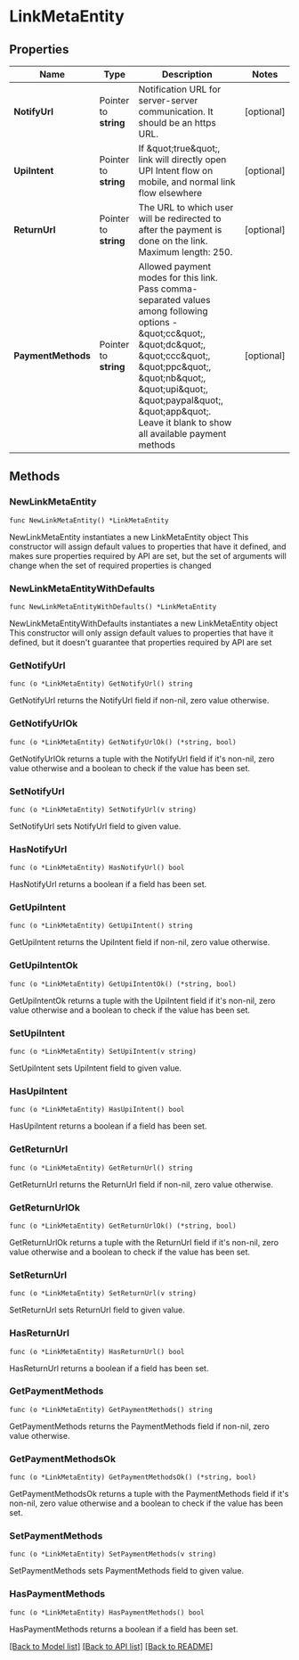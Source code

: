 # LinkMetaEntity

## Properties

Name | Type | Description | Notes
------------ | ------------- | ------------- | -------------
**NotifyUrl** | Pointer to **string** | Notification URL for server-server communication. It should be an https URL. | [optional] 
**UpiIntent** | Pointer to **string** | If \&quot;true\&quot;, link will directly open UPI Intent flow on mobile, and normal link flow elsewhere | [optional] 
**ReturnUrl** | Pointer to **string** | The URL to which user will be redirected to after the payment is done on the link. Maximum length: 250. | [optional] 
**PaymentMethods** | Pointer to **string** | Allowed payment modes for this link. Pass comma-separated values among following options - \&quot;cc\&quot;, \&quot;dc\&quot;, \&quot;ccc\&quot;, \&quot;ppc\&quot;, \&quot;nb\&quot;, \&quot;upi\&quot;, \&quot;paypal\&quot;, \&quot;app\&quot;. Leave it blank to show all available payment methods | [optional] 

## Methods

### NewLinkMetaEntity

`func NewLinkMetaEntity() *LinkMetaEntity`

NewLinkMetaEntity instantiates a new LinkMetaEntity object
This constructor will assign default values to properties that have it defined,
and makes sure properties required by API are set, but the set of arguments
will change when the set of required properties is changed

### NewLinkMetaEntityWithDefaults

`func NewLinkMetaEntityWithDefaults() *LinkMetaEntity`

NewLinkMetaEntityWithDefaults instantiates a new LinkMetaEntity object
This constructor will only assign default values to properties that have it defined,
but it doesn't guarantee that properties required by API are set

### GetNotifyUrl

`func (o *LinkMetaEntity) GetNotifyUrl() string`

GetNotifyUrl returns the NotifyUrl field if non-nil, zero value otherwise.

### GetNotifyUrlOk

`func (o *LinkMetaEntity) GetNotifyUrlOk() (*string, bool)`

GetNotifyUrlOk returns a tuple with the NotifyUrl field if it's non-nil, zero value otherwise
and a boolean to check if the value has been set.

### SetNotifyUrl

`func (o *LinkMetaEntity) SetNotifyUrl(v string)`

SetNotifyUrl sets NotifyUrl field to given value.

### HasNotifyUrl

`func (o *LinkMetaEntity) HasNotifyUrl() bool`

HasNotifyUrl returns a boolean if a field has been set.

### GetUpiIntent

`func (o *LinkMetaEntity) GetUpiIntent() string`

GetUpiIntent returns the UpiIntent field if non-nil, zero value otherwise.

### GetUpiIntentOk

`func (o *LinkMetaEntity) GetUpiIntentOk() (*string, bool)`

GetUpiIntentOk returns a tuple with the UpiIntent field if it's non-nil, zero value otherwise
and a boolean to check if the value has been set.

### SetUpiIntent

`func (o *LinkMetaEntity) SetUpiIntent(v string)`

SetUpiIntent sets UpiIntent field to given value.

### HasUpiIntent

`func (o *LinkMetaEntity) HasUpiIntent() bool`

HasUpiIntent returns a boolean if a field has been set.

### GetReturnUrl

`func (o *LinkMetaEntity) GetReturnUrl() string`

GetReturnUrl returns the ReturnUrl field if non-nil, zero value otherwise.

### GetReturnUrlOk

`func (o *LinkMetaEntity) GetReturnUrlOk() (*string, bool)`

GetReturnUrlOk returns a tuple with the ReturnUrl field if it's non-nil, zero value otherwise
and a boolean to check if the value has been set.

### SetReturnUrl

`func (o *LinkMetaEntity) SetReturnUrl(v string)`

SetReturnUrl sets ReturnUrl field to given value.

### HasReturnUrl

`func (o *LinkMetaEntity) HasReturnUrl() bool`

HasReturnUrl returns a boolean if a field has been set.

### GetPaymentMethods

`func (o *LinkMetaEntity) GetPaymentMethods() string`

GetPaymentMethods returns the PaymentMethods field if non-nil, zero value otherwise.

### GetPaymentMethodsOk

`func (o *LinkMetaEntity) GetPaymentMethodsOk() (*string, bool)`

GetPaymentMethodsOk returns a tuple with the PaymentMethods field if it's non-nil, zero value otherwise
and a boolean to check if the value has been set.

### SetPaymentMethods

`func (o *LinkMetaEntity) SetPaymentMethods(v string)`

SetPaymentMethods sets PaymentMethods field to given value.

### HasPaymentMethods

`func (o *LinkMetaEntity) HasPaymentMethods() bool`

HasPaymentMethods returns a boolean if a field has been set.


[[Back to Model list]](../README.md#documentation-for-models) [[Back to API list]](../README.md#documentation-for-api-endpoints) [[Back to README]](../README.md)


